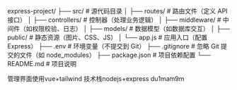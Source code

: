 express-project/
├── src/                  # 源代码目录
│   ├── routes/           # 路由文件（定义 API 接口）
│   ├── controllers/      # 控制器（处理业务逻辑）
│   ├── middleware/       # 中间件（如权限校验、日志）
│   ├── models/           # 数据模型（如数据库交互）
│   ├── public/           # 静态资源（图片、CSS、JS）
│   └── app.js            # 应用入口（配置 Express）
├── .env                  # 环境变量（不提交到 Git）
├── .gitignore            # 忽略 Git 提交的文件（如 node_modules）
├── package.json          # 项目依赖配置
└── README.md             # 项目说明


管理界面使用vue+tailwind
技术栈nodejs+express  du1mam9m